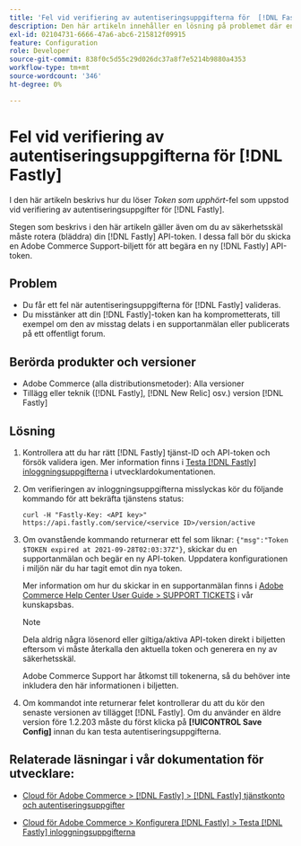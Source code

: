 ```yaml
---
title: 'Fel vid verifiering av autentiseringsuppgifterna för  [!DNL Fastly] '
description: Den här artikeln innehåller en lösning på problemet där en användare får ett fel när inloggningsuppgifterna för  [!DNL Fastly]  valideras.
exl-id: 02104731-6666-47a6-abc6-215812f09915
feature: Configuration
role: Developer
source-git-commit: 838f0c5d55c29d026dc37a8f7e5214b9880a4353
workflow-type: tm+mt
source-wordcount: '346'
ht-degree: 0%

---
```


# Fel vid verifiering av autentiseringsuppgifterna för [!DNL Fastly]

I den här artikeln beskrivs hur du löser *Token som upphört*-fel som uppstod vid verifiering av autentiseringsuppgifter för [!DNL Fastly].

Stegen som beskrivs i den här artikeln gäller även om du av säkerhetsskäl måste rotera (bläddra) din [!DNL Fastly] API-token. I dessa fall bör du skicka en Adobe Commerce Support-biljett för att begära en ny [!DNL Fastly] API-token.

## Problem

* Du får ett fel när autentiseringsuppgifterna för [!DNL Fastly] valideras.
* Du misstänker att din [!DNL Fastly]-token kan ha komprometterats, till exempel om den av misstag delats i en supportanmälan eller publicerats på ett offentligt forum.

## Berörda produkter och versioner

* Adobe Commerce (alla distributionsmetoder): Alla versioner
* Tillägg eller teknik ([!DNL Fastly], [!DNL New Relic] osv.) version [!DNL Fastly]

## Lösning

1. Kontrollera att du har rätt [!DNL Fastly] tjänst-ID och API-token och försök validera igen. Mer information finns i [Testa  [!DNL Fastly] inloggningsuppgifterna](https://experienceleague.adobe.com/sv/docs/commerce-cloud-service/user-guide/cdn/setup-fastly/fastly-configuration?lang=en#test-the-fastly-credentials) i utvecklardokumentationen.
1. Om verifieringen av inloggningsuppgifterna misslyckas kör du följande kommando för att bekräfta tjänstens status:

   ```curl
   curl -H "Fastly-Key: <API key>" https://api.fastly.com/service/<service ID>/version/active
   ```

1. Om ovanstående kommando returnerar ett fel som liknar: `{"msg":"Token $TOKEN expired at 2021-09-28T02:03:37Z"}`, skickar du en supportanmälan och begär en ny API-token. Uppdatera konfigurationen i miljön när du har tagit emot din nya token.

   Mer information om hur du skickar in en supportanmälan finns i [Adobe Commerce Help Center User Guide > SUPPORT TICKETS](/help/help-center-guide/help-center/magento-help-center-user-guide.md#support-tickets) i vår kunskapsbas.

   >[!NOTE]
   >
   >Dela aldrig några lösenord eller giltiga/aktiva API-token direkt i biljetten eftersom vi måste återkalla den aktuella token och generera en ny av säkerhetsskäl.
   >
   >Adobe Commerce Support har åtkomst till tokenerna, så du behöver inte inkludera den här informationen i biljetten.

1. Om kommandot inte returnerar felet kontrollerar du att du kör den senaste versionen av tillägget [!DNL Fastly]. Om du använder en äldre version före 1.2.203 måste du först klicka på **[!UICONTROL Save Config]** innan du kan testa autentiseringsuppgifterna.

## Relaterade läsningar i vår dokumentation för utvecklare:

* [Cloud för Adobe Commerce > [!DNL Fastly] > [!DNL Fastly] tjänstkonto och autentiseringsuppgifter](https://experienceleague.adobe.com/sv/docs/commerce-cloud-service/user-guide/cdn/fastly?lang=en#fastly-service-account-and-credentials)

* [Cloud för Adobe Commerce > Konfigurera [!DNL Fastly] > Testa  [!DNL Fastly] inloggningsuppgifterna](https://experienceleague.adobe.com/sv/docs/commerce-cloud-service/user-guide/cdn/setup-fastly/fastly-configuration?lang=en#test-the-fastly-credentials)
